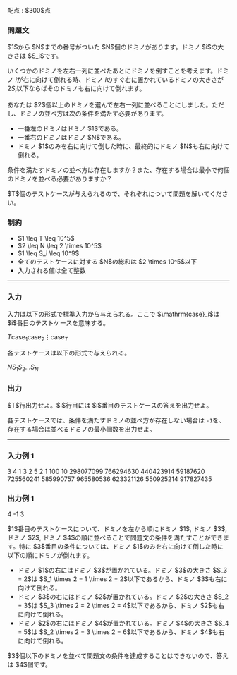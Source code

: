 
<div>

<span>

<span>

<p>
配点 : $300$点
</p>

<div>

<section>

### **問題文**

<p>
$1$から $N$までの番号がついた $N$個のドミノがあります。ドミノ $i$の大きさは $S_i$です。

いくつかのドミノを左右一列に並べたあとにドミノを倒すことを考えます。ドミノ $i$が右に向けて倒れる時、ドミノ $i$のすぐ右に置かれているドミノの大きさが $2 S_i$以下ならばそのドミノも右に向けて倒れます。
</p>

<p>
あなたは $2$個以上のドミノを選んで左右一列に並べることにしました。ただし、ドミノの並べ方は次の条件を満たす必要があります。　
</p>

<ul>

<li>
一番左のドミノはドミノ $1$である。
</li>

<li>
一番右のドミノはドミノ $N$である。
</li>

<li>
ドミノ $1$のみを右に向けて倒した時に、最終的にドミノ $N$も右に向けて倒れる。
</li>

</ul>

<p>
条件を満たすドミノの並べ方は存在しますか？また、存在する場合は最小で何個のドミノを並べる必要がありますか？
</p>

<p>
$T$個のテストケースが与えられるので、それぞれについて問題を解いてください。
</p>

</section>

</div>

<div>

<section>

### **制約**

<ul>

<li>
$1 \leq T \leq 10^5$
</li>

<li>
$2 \leq N \leq 2 \times 10^5$
</li>

<li>
$1 \leq S_i \leq 10^9$
</li>

<li>
全てのテストケースに対する $N$の総和は $2 \times 10^5$以下
</li>

<li>
入力される値は全て整数
</li>

</ul>

</section>

</div>

---

<div>

<div>

<section>

### **入力**

<p>
入力は以下の形式で標準入力から与えられる。ここで $\mathrm{case}_i$は $i$番目のテストケースを意味する。
</p>

<div>

$T$$\mathrm{case}_1$$\mathrm{case}_2$$\vdots$$\mathrm{case}_T$
</div>

<p>
各テストケースは以下の形式で与えられる。
</p>

<div>

$N$$S_1$$S_2$$\dots$$S_N$
</div>

</section>

</div>

<div>

<section>

### **出力**

<p>
$T$行出力せよ。$i$行目には $i$番目のテストケースの答えを出力せよ。

各テストケースでは、条件を満たすドミノの並べ方が存在しない場合は `-1`を、存在する場合は並べるドミノの最小個数を出力せよ。
</p>

</section>

</div>

</div>

---

<div>

<section>

### **入力例 1**

<div>

3
4
1 3 2 5
2
1 100
10
298077099 766294630 440423914 59187620 725560241 585990757 965580536 623321126 550925214 917827435

</div>

</section>

</div>

<div>

<section>

### **出力例 1**

<div>

4
-1
3

</div>

<p>
$1$番目のテストケースについて、ドミノを左から順にドミノ $1$, ドミノ $3$, ドミノ $2$, ドミノ $4$の順に並べることで問題文の条件を満たすことができます。特に $3$番目の条件については、ドミノ $1$のみを右に向けて倒した時に以下の順にドミノが倒れます。
</p>

<ul>

<li>
ドミノ $1$の右にはドミノ $3$が置かれている。ドミノ $3$の大きさ $S_3 = 2$は $S_1 \times 2 = 1 \times 2 = 2$以下であるから、ドミノ $3$も右に向けて倒れる。
</li>

<li>
ドミノ $3$の右にはドミノ $2$が置かれている。ドミノ $2$の大きさ $S_2 = 3$は $S_3 \times 2 = 2 \times 2 = 4$以下であるから、ドミノ $2$も右に向けて倒れる。
</li>

<li>
ドミノ $2$の右にはドミノ $4$が置かれている。ドミノ $4$の大きさ $S_4 = 5$は $S_2 \times 2 = 3 \times 2 = 6$以下であるから、ドミノ $4$も右に向けて倒れる。
</li>

</ul>

<p>
$3$個以下のドミノを並べて問題文の条件を達成することはできないので、答えは $4$個です。
</p>

</section>

</div>

</span>

</span>

</div>
